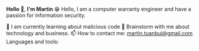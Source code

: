 **Hello** 👋, **I'm Martin** 😁
Hello, I am a computer warranty engineer and have a passion for information security.

🔭 I am currently learning about malicious code
💬 Brainstorm with me about technology and business.
📫 How to contact me: martin.tuanbui@gmail.com
Languages and tools:

<!---
mt-usercontent/mt-usercontent is a ✨ special ✨ repository because its `README.md` (this file) appears on your GitHub profile.
You can click the Preview link to take a look at your changes.
--->
